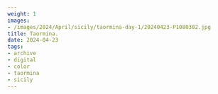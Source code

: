 ```yaml
---
weight: 1
images:
- /images/2024/April/sicily/taormina-day-1/20240423-P1080302.jpg
title: Taormina.
date: 2024-04-23
tags:
- archive
- digital
- color
- taormina
- sicily
---
```


